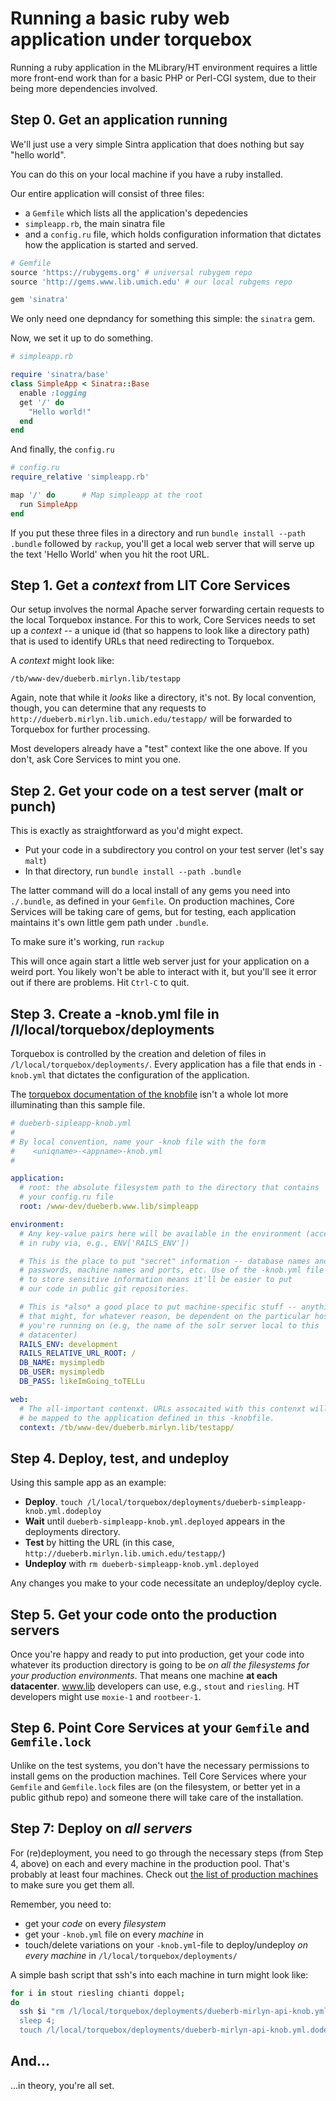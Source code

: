 # Running a basic ruby web application under torquebox

Running a ruby application in the MLibrary/HT environment requires a little more front-end work than for a basic PHP or Perl-CGI system, due to their being more dependencies involved.

## Step 0. Get an application running

We'll just use a very simple Sintra application that does nothing but say "hello world".

You can do this on your local machine if you have a ruby installed.

Our entire application will consist of three files:
* a `Gemfile` which lists all the application's depedencies
* `simpleapp.rb`, the main sinatra file
* and a `config.ru` file, which holds configuration information that dictates how the application is started and served.

```ruby
# Gemfile
source 'https://rubygems.org' # universal rubygem repo
source 'http://gems.www.lib.umich.edu' # our local rubgems repo

gem 'sinatra'
```

We only need one depndancy for something this simple: the `sinatra` gem.

Now, we set it up to do something.

```ruby
# simpleapp.rb

require 'sinatra/base'
class SimpleApp < Sinatra::Base
  enable :logging
  get '/' do
    "Hello world!"
  end
end
```

And finally, the `config.ru`

```ruby
# config.ru
require_relative 'simpleapp.rb'

map '/' do      # Map simpleapp at the root
  run SimpleApp
end
```

If you put these three files in a directory and run `bundle install --path .bundle` followed by `rackup`, you'll get a local web server that will serve up the text 'Hello World' when you hit the root URL.

## Step 1. Get a *context* from LIT Core Services

Our setup involves the normal Apache server forwarding certain requests to the local Torquebox instance. For this to work, Core Services needs to set up a *context* -- a unique id (that so happens to look like a directory path) that is used to identify URLs that need redirecting to Torquebox.

A *context* might look like:

    /tb/www-dev/dueberb.mirlyn.lib/testapp

Again, note that while it *looks* like a directory, it's not. By local convention, though, you can determine that any requests to `http://dueberb.mirlyn.lib.umich.edu/testapp/` will be forwarded to Torquebox for further processing.

Most developers already have a "test" context like the one above. If you don't, ask Core Services to mint you one.

## Step 2. Get your code on a test server (malt or punch)

This is exactly as straightforward as you'd might expect.

* Put your code in a subdirectory you control on your test server (let's say `malt`)
* In that directory, run `bundle install --path .bundle`

The latter command will do a local install of any gems you need into `./.bundle`, as defined in your `Gemfile`. On production machines, Core Services will be taking care of gems, but for testing, each application maintains it's own little gem path under `.bundle`.

To make sure it's working, run `rackup`

This will once again start a little web server just for your application on a weird port. You likely won't be able to interact with it, but you'll see it error out if there are problems. Hit `Ctrl-C` to quit.

## Step 3. Create a -knob.yml file in /l/local/torquebox/deployments

Torquebox is controlled by the creation and deletion of files in `/l/local/torquebox/deployments/`. Every application has a file that ends in `-knob.yml` that dictates the configuration of the application.

The [torquebox documentation of the knobfile](http://torquebox.org/builds/LATEST/html-docs/deployment-descriptors.html) isn't a whole lot more illuminating than this sample file.

```yaml
# dueberb-sipleapp-knob.yml
#
# By local convention, name your -knob file with the form
#    <uniqname>-<appname>-knob.yml
#

application:
  # root: the absolute filesystem path to the directory that contains
  # your config.ru file
  root: /www-dev/dueberb.www.lib/simpleapp

environment:
  # Any key-value pairs here will be available in the environment (accessed
  # in ruby via, e.g., ENV['RAILS_ENV'])

  # This is the place to put "secret" information -- database names and
  # passwords, machine names and ports, etc. Use of the -knob.yml file
  # to store sensitive information means it'll be easier to put
  # our code in public git repositories.

  # This is *also* a good place to put machine-specific stuff -- anything
  # that might, for whatever reason, be dependent on the particular host
  # you're running on (e.g, the name of the solr server local to this
  # datacenter)
  RAILS_ENV: development
  RAILS_RELATIVE_URL_ROOT: /
  DB_NAME: mysimpledb
  DB_USER: mysimpledb
  DB_PASS: likeImGoing_toTELLu

web:
  # The all-important contenxt. URLs assocaited with this contenxt will
  # be mapped to the application defined in this -knobfile.
  context: /tb/www-dev/dueberb.mirlyn.lib/testapp/
```


## Step 4. Deploy, test, and undeploy

Using this sample app as an example:

* **Deploy**. `touch /l/local/torquebox/deployments/dueberb-simpleapp-knob.yml.dodeploy`
* **Wait** until `dueberb-simpleapp-knob.yml.deployed` appears in the deployments directory.
* **Test** by hitting the URL (in this case, `http://dueberb.mirlyn.lib.umich.edu/testapp/`)
* **Undeploy** with `rm dueberb-simpleapp-knob.yml.deployed`

Any changes you make to your code necessitate an undeploy/deploy cycle.

## Step 5. Get your code onto the production servers

Once you're happy and ready to put into production, get your code into whatever its production directory is going to be *on all the filesystems for your production environments*. That means one machine **at each datacenter**. www.lib developers can use, e.g., `stout` and `riesling`. HT developers might use `moxie-1` and `rootbeer-1`.

## Step 6. Point Core Services at your `Gemfile` and `Gemfile.lock`

Unlike on the test systems, you don't have the necessary permissions to install gems on the production machines. Tell Core Services where your `Gemfile` and `Gemfile.lock` files are (on the filesystem, or better yet in a public github repo) and someone there will take care of the installation.

## Step 7: Deploy on *all servers*

For (re)deployment, you need to go through the necessary steps (from Step 4, above) on each and every machine in the production pool. That's probably at least four machines. Check out [the list of production machines](../list_of_production_machines.md) to make sure you get them all.

Remember, you need to:

* get your *code* on every *filesystem*
* get your `-knob.yml` file on every *machine* in
* touch/delete variations on your `-knob.yml`-file to deploy/undeploy *on every machine* in `/l/local/torquebox/deployments/`


A simple bash script that ssh's into each machine in turn might look like:

```bash
for i in stout riesling chianti doppel;
do
  ssh $i "rm /l/local/torquebox/deployments/dueberb-mirlyn-api-knob.yml.deployed;
  sleep 4;
  touch /l/local/torquebox/deployments/dueberb-mirlyn-api-knob.yml.dodeploy"; done
```

## And...

...in theory, you're all set.
